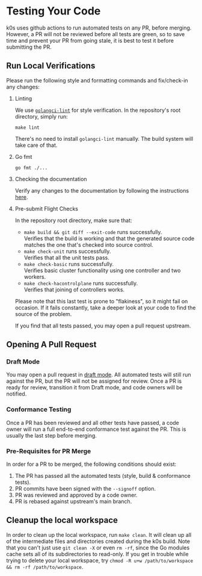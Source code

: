 # Testing Your Code

k0s uses github actions to run automated tests on any PR, before merging.
However, a PR will not be reviewed before all tests are green, so to save time and prevent your PR from going stale, it is best to test it before submitting the PR.

## Run Local Verifications

Please run the following style and formatting commands and fix/check-in any changes:

1. Linting

   We use [`golangci-lint`](https://golangci-lint.run/) for style verification.
   In the repository's root directory, simply run:

   ```shell
   make lint
   ```

   There's no need to install `golangci-lint` manually. The build system will
   take care of that.

2. Go fmt

   ```shell
   go fmt ./...
   ```

3. Checking the documentation

   Verify any changes to the documentation by following the instructions
   [here](../internal/publishing_docs_using_mkdocs.md#testing-docs-locally).

4. Pre-submit Flight Checks

   In the repository root directory, make sure that:

   * `make build && git diff --exit-code` runs successfully.  
     Verifies that the build is working and that the generated source code
     matches the one that's checked into source control.
   * `make check-unit` runs successfully.  
     Verifies that all the unit tests pass.
   * `make check-basic` runs successfully.  
     Verifies basic cluster functionality using one controller and two workers.
   * `make check-hacontrolplane` runs successfully.  
     Verifies that joining of controllers works.

   Please note that this last test is prone to "flakiness", so it might fail on
   occasion. If it fails constantly, take a deeper look at your code to find the
   source of the problem.

   If you find that all tests passed, you may open a pull request upstream.

## Opening A Pull Request

### Draft Mode

You may open a pull request in [draft mode](https://github.blog/2019-02-14-introducing-draft-pull-requests).
All automated tests will still run against the PR, but the PR will not be assigned for review.
Once a PR is ready for review, transition it from Draft mode, and code owners will be notified.

### Conformance Testing

Once a PR has been reviewed and all other tests have passed, a code owner will run a full end-to-end conformance test against the PR. This is usually the last step before merging.

### Pre-Requisites for PR Merge

In order for a PR to be merged, the following conditions should exist:

1. The PR has passed all the automated tests (style, build & conformance tests).
2. PR commits have been signed with the `--signoff` option.
3. PR was reviewed and approved by a code owner.
4. PR is rebased against upstream's main branch.

## Cleanup the local workspace

In order to clean up the local workspace, run `make clean`. It will clean up all
of the intermediate files and directories created during the k0s build. Note
that you can't just use `git clean -X` or even `rm -rf`, since the Go modules
cache sets all of its subdirectories to read-only. If you get in trouble while
trying to delete your local workspace, try `chmod -R u+w /path/to/workspace &&
rm -rf /path/to/workspace`.
